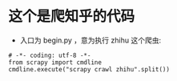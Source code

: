# 这个是爬知乎的代码
* 入口为 begin.py ，意为执行 zhihu 这个爬虫:
```
# -*- coding: utf-8 -*-
from scrapy import cmdline
cmdline.execute("scrapy crawl zhihu".split())
```

